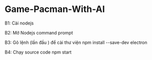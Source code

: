 # Game-Pacman-With-AI

B1: Cài nodejs 

B2: Mở Nodejs command prompt

B3: Gõ lệnh (lần đầu ) để cài thư viện
npm install --save-dev electron

B4: Chạy source code
npm start
